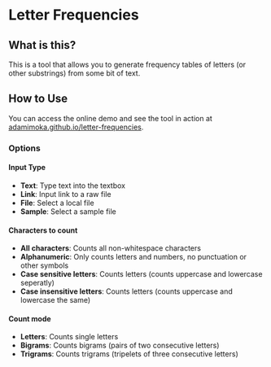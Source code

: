 # Letter Frequencies

## What is this?

This is a tool that allows you to generate frequency tables of letters (or other substrings) from some bit of text.

## How to Use

You can access the online demo and see the tool in action at [adamimoka.github.io/letter-frequencies](https://adamimoka.github.io/letter-frequencies/).
### Options
#### Input Type
* **Text**: Type text into the textbox
* **Link**: Input link to a raw file
* **File**: Select a local file 
* **Sample**: Select a sample file
#### Characters to count
* **All characters**: Counts all non-whitespace characters
* **Alphanumeric**: Only counts letters and numbers, no punctuation or other symbols
* **Case sensitive letters**: Counts letters (counts uppercase and lowercase seperatly)
* **Case insensitive letters**: Counts letters (counts uppercase and lowercase the same)
#### Count mode
* **Letters**: Counts single letters
* **Bigrams**: Counts bigrams (pairs of two consecutive letters)
* **Trigrams**: Counts trigrams (tripelets of three consecutive letters)
